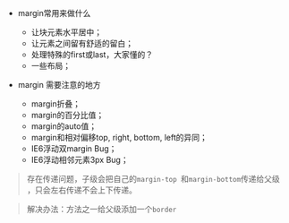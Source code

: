 * margin常用来做什么
    * 让块元素水平居中；
    * 让元素之间留有舒适的留白；
    * 处理特殊的first或last，大家懂的？
    * 一些布局；

* margin 需要注意的地方
    * margin折叠；
    * margin的百分比值；
    * margin的auto值；
    * margin和相对偏移top, right, bottom, left的异同；
    * IE6浮动双margin Bug；
    * IE6浮动相邻元素3px Bug；

>存在传递问题，子级会把自己的`margin-top `和`margin-bottom`传递给父级 ，只会左右传递不会上下传递。


>解决办法：方法之一给父级添加一个`border`   

